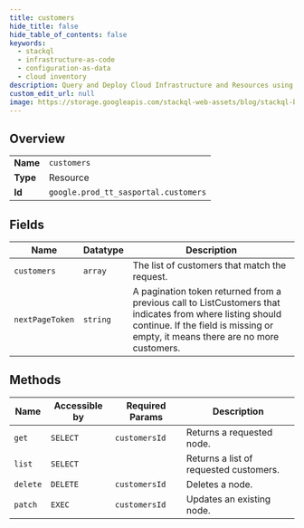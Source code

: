 ```yaml
---
title: customers
hide_title: false
hide_table_of_contents: false
keywords:
  - stackql
  - infrastructure-as-code
  - configuration-as-data
  - cloud inventory
description: Query and Deploy Cloud Infrastructure and Resources using SQL
custom_edit_url: null
image: https://storage.googleapis.com/stackql-web-assets/blog/stackql-blog-post-featured-image.png
---
```

  
    

## Overview
<table><tbody>
<tr><td><b>Name</b></td><td><code>customers</code></td></tr>
<tr><td><b>Type</b></td><td>Resource</td></tr>
<tr><td><b>Id</b></td><td><code>google.prod_tt_sasportal.customers</code></td></tr>
</tbody></table>

## Fields
| Name | Datatype | Description |
| ---- | -------- | ----------- |
| `customers` | `array` | The list of customers that match the request. |
| `nextPageToken` | `string` | A pagination token returned from a previous call to ListCustomers that indicates from where listing should continue. If the field is missing or empty, it means there are no more customers. |
## Methods
| Name | Accessible by | Required Params | Description |
| ---- | ------------- | --------------- | ----------- |
| `get` | `SELECT` | `customersId` | Returns a requested node. |
| `list` | `SELECT` |  | Returns a list of requested customers. |
| `delete` | `DELETE` | `customersId` | Deletes a node. |
| `patch` | `EXEC` | `customersId` | Updates an existing node. |
